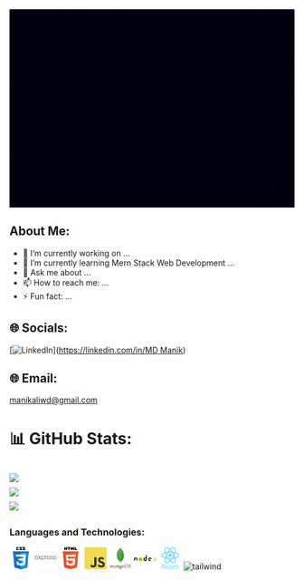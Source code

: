 <img src="https://github.com/mdmanik26/mdmanik26/blob/main/github_banner.gif" align="center" width="850" height="350"/>

## About Me:
- 🔭 I’m currently working on ...
- 🌱 I’m currently learning Mern Stack Web Development ...
- 💬 Ask me about ...
- 📫 How to reach me: ...
- ⚡ Fun fact: ...


## 🌐 Socials:
[![LinkedIn](https://img.shields.io/badge/LinkedIn-%230077B5.svg?logo=linkedin&logoColor=white)]([https://linkedin.com/in/MD Manik](https://www.linkedin.com/in/md-manik-81a32b2a4/))
## 🌐 Email: 
manikaliwd@gmail.com

# 📊 GitHub Stats:
![](https://github-readme-streak-stats.herokuapp.com/?user=mdmanik26&theme=radical&hide_border=true)<br/>
![](https://github-readme-stats.vercel.app/api?username=mdmanik26&theme=radical&hide_border=true&include_all_commits=true&count_private=true)<br/>
![](https://github-readme-stats.vercel.app/api/top-langs/?username=mdmanik26&theme=radical&hide_border=true&include_all_commits=true&count_private=true&layout=compact)
---

<h3 align="left">Languages and Technologies:</h3>
<p>
<img src="https://raw.githubusercontent.com/devicons/devicon/master/icons/css3/css3-original-wordmark.svg" alt="css3"  width="40" height="40"/>
  <img src="https://raw.githubusercontent.com/devicons/devicon/master/icons/express/express-original-wordmark.svg" alt="express" width="40" height="40"/>
<img src="https://raw.githubusercontent.com/devicons/devicon/master/icons/html5/html5-original-wordmark.svg" alt="html5" width="40" height="40"/> </a> 
 <img src="https://raw.githubusercontent.com/devicons/devicon/master/icons/javascript/javascript-original.svg" alt="javascript" width="40" height="40"/> 
 <img src="https://raw.githubusercontent.com/devicons/devicon/master/icons/mongodb/mongodb-original-wordmark.svg" alt="mongodb" width="40" height="40"/> 
 <img src="https://raw.githubusercontent.com/devicons/devicon/master/icons/nodejs/nodejs-original-wordmark.svg" alt="nodejs" width="40" height="40"/> 
  <img src="https://raw.githubusercontent.com/devicons/devicon/master/icons/react/react-original-wordmark.svg" alt="react" width="40" height="40"/> 
 <img src="https://www.vectorlogo.zone/logos/tailwindcss/tailwindcss-icon.svg" alt="tailwind" width="40" height="40"/> </p>
